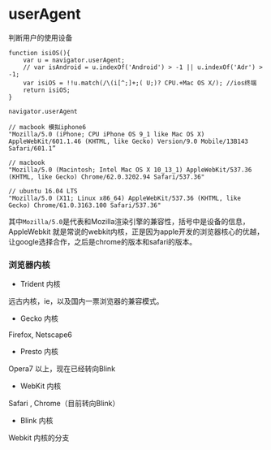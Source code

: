 # userAgent 

判断用户的使用设备

    function isiOS(){
        var u = navigator.userAgent;
        // var isAndroid = u.indexOf('Android') > -1 || u.indexOf('Adr') > -1;
        var isiOS = !!u.match(/\(i[^;]+;( U;)? CPU.+Mac OS X/); //ios终端
        return isiOS;
    }

    navigator.userAgent

    // macbook 模拟iphone6
    "Mozilla/5.0 (iPhone; CPU iPhone OS 9_1 like Mac OS X) AppleWebKit/601.1.46 (KHTML, like Gecko) Version/9.0 Mobile/13B143 Safari/601.1”

    // macbook
    "Mozilla/5.0 (Macintosh; Intel Mac OS X 10_13_1) AppleWebKit/537.36 (KHTML, like Gecko) Chrome/62.0.3202.94 Safari/537.36"

    // ubuntu 16.04 LTS
    "Mozilla/5.0 (X11; Linux x86_64) AppleWebKit/537.36 (KHTML, like Gecko) Chrome/61.0.3163.100 Safari/537.36"

其中`Mozilla/5.0`是代表和Mozilla渲染引擎的兼容性，括号中是设备的信息，AppleWebkit 就是常说的webkit内核，正是因为apple开发的浏览器核心的优越，让google选择合作，之后是chrome的版本和safari的版本。


### 浏览器内核

- Trident 内核

远古内核，ie，以及国内一票浏览器的兼容模式。

- Gecko 内核

Firefox, Netscape6

- Presto 内核

Opera7 以上，现在已经转向Blink

- WebKit 内核

Safari , Chrome（目前转向Blink）

- Blink 内核

Webkit 内核的分支